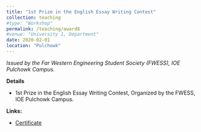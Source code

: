 ```yaml
---
title: "1st Prize in the English Essay Writing Contest"
collection: teaching
#type: "Workshop"
permalink: /teaching/award8
#venue: "University 1, Department"
date: 2020-02-01
location: "Pulchowk"
---
```


*Issued by the Far Western Engineering Student Society (FWESS), IOE Pulchowk Campus.*

**Details**
- 1st Prize in the English Essay Writing Contest, Organized by the FWESS, IOE Pulchowk Campus.

**Links:**  
- [Certificate](https://drive.google.com/file/d/1_PLlDeaZS8HkUl_zKH_7NLbIid04Dmqv/view)